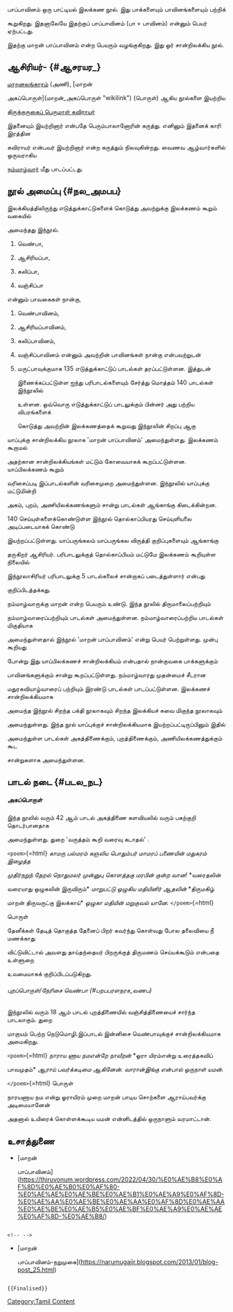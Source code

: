 பாப்பாவினம் ஒரு பாட்டியல் இலக்கண நூல். இது பாக்களையும் பாவினங்களையும் பற்றிக்
கூறுகிறது. இதனாலேயே இதற்குப் பாப்பாவினம் (பா + பாவினம்) என்னும் பெயர் ஏற்பட்டது.
இதற்கு மாறன் பாப்பாவினம் என்ற பெயரும் வழங்குகிறது. இது ஓர் சான்றிலக்கிய நூல்.

## ஆசிரியர்- {#ஆசரயர_}

[மாறனலங்காரம்](மாறனலங்காரம் "wikilink") (அணி), [மாறன்
அகப்பொருள்](மாறன்_அகப்பொருள் "wikilink") (பொருள்) ஆகிய நூல்களை இயற்றிய
[திருக்குருகைப் பெருமாள் கவிராயர்](திருக்குருகைப்_பெருமாள்_கவிராயர் "wikilink")
இதனையும் இயற்றினார் என்பதே பெரும்பாலானோரின் கருத்து. எனினும் இதனைக் காரி இரத்தின
கவிராயர் என்பவர் இயற்றினார் என்ற கருத்தும் நிலவுகின்றது. வைணவ ஆழ்வார்களில் ஒருவராகிய
[நம்மாழ்வார்](நம்மாழ்வார் "wikilink") மீது பாடப்பட்டது.

## நூல் அமைப்பு {#நல_அமபப}

இலக்கியத்திலிருந்து எடுத்துக்காட்டுகளைக் கொடுத்து அவற்றுக்கு இலக்கணம் கூறும் வகையில்
அமைந்தது இந்நூல்.

1.  வெண்பா,
2.  ஆசிரியப்பா,
3.  கலிப்பா,
4.  வஞ்சிப்பா

என்னும் பாவகைகள் நான்கு,

1.  வெண்பாவினம்,
2.  ஆசிரியப்பாவினம்,
3.  கலிப்பாவினம்,
4.  வஞ்சிப்பாவினம் என்னும் அவற்றின் பாவினங்கள் நான்கு என்பவற்றுடன்
5.  மருட்பாவுக்குமாக 135 எடுத்துக்காட்டுப் பாடல்கள் தரப்பட்டுள்ளன. இத்துடன்
    இணைக்கப்பட்டுள்ள ஐந்து பரிபாடல்களையும் சேர்த்து மொத்தம் 140 பாடல்கள் இந்நூலில்
    உள்ளன. ஒவ்வொரு எடுத்துக்காட்டுப் பாடலுக்கும் பின்னர் அது பற்றிய விபரங்களைக்
    கொடுத்து அவற்றின் இலக்கணத்தைக் கூறுவது இந்நூலின் சிறப்பு ஆகு

யாப்புக்கு சான்றிலக்கிய நூலாக 'மாறன் பாப்பாவினம்' அமைந்துள்ளது. இலக்கணம் கூறாமல்
அதற்கான சான்றிலக்கியங்கள் மட்டும் கோவையாகக் கூறப்பட்டுள்ளன. யாப்பிலக்கணம் கூறும்
வரிசைப்படி இப்பாடல்களின் வரிசைமுறை அமைந்துள்ளன. இந்நூலில் யாப்புக்கு மட்டுமின்றி
அகம், புறம், அணியிலக்கணங்களும் சான்று பாடல்கள் ஆங்காங்கு கிடைக்கின்றன.

140 செய்யுள்களைக்கொண்டுள்ள இந்நூல் தொல்காப்பியரது செய்யுளியலை அடிப்படையாகக் கொண்டு
இயற்றப்பட்டுள்ளது. யாப்பருங்கலம் யாப்பருங்கல விருத்தி குறிப்புகளையும் ஆங்காங்கு
தருகிறர் ஆசிரியர். பரிபாடலுக்குத் தொல்காப்பியம் மட்டுமே இலக்கணம் கூறியுள்ள நிலையில்
இந்நூலாசிரியர் பரிபாடலுக்கு 5 பாடல்கலைச் சான்றாகப் படைத்துள்ளார் என்பது
குறிப்பிடத்தக்கது.

நம்மாழ்வாருக்கு மாறன் என்ற பெயரும் உண்டு. இந்த நூலில் திருமாலைப்பற்றியும்
நம்மாழ்வாரைப்பற்றியும் பாடல்கள் அமைந்துள்ளன. நம்மாழ்வாரைப்பற்றிய பாடல்கள் மிகுதியாக
அமைந்துள்ளதால் இந்நூல் 'மாறன் பாப்பாவினம்' என்று பெயர் பெற்றுள்ளது. முன்பு கூறியது
போன்று இது யாப்பிலக்கணச் சான்றிலக்கியம் என்பதால் நான்குவகை பாக்களுக்கும்
பாவினங்களுக்கும் சான்று கூறப்பட்டுள்ளது. நம்மாழ்வாரது முதன்மைச் சீடரான
மதுரகவியாழ்வாரைப் பற்றியும் இரண்டு பாடல்கள் பாடப்பட்டுள்ளன. இலக்கணச் சான்றிலக்கியமாக
அமைந்த இந்நூல் சிறந்த பக்தி நூலாகவும் சிறந்த இலக்கியச் சுவை மிகுந்த நூலாகவும்
அமைந்துள்ளது. இந்த நூல் யாப்புக்குச் சான்றிலக்கியமாக இயற்றப்பட்டிருப்பினும் இதில்
அமைந்துள்ள பாடல்கள் அகத்திணைக்கும், புறத்திணைக்கும், அணியிலக்கணத்துக்கும் கூட
சான்றுகளாக அமைந்துள்ளன.

## பாடல் நடை {#படல_நட}

##### அகப்பொருள்

இந்த நூலில் வரும் 42 ஆம் பாடல் அகத்திணை களவியலில் வரும் பகற்குறி தொடர்பானதாக
அமைந்துள்ளது. துறை 'வருத்தம் கூறி வரைவு கடாதல்' .

`<poem>`{=html} *காமரு பல்மரம் கஞலிய பொதும்பர்* *மாமரப் பணையின் மதுகரம் இழைத்த*
*முதிர்நறுந் தேறல் நொதுமலர் முன்னுபு* *கொளத்தகு மரபின் குன்ற வான!* *வரைதலின்
வரையாது ஒழுகலின் இருவிரும்* *மாறுபட்டு ஒழுகிய மதியினிர் ஆதலின்* *திருமகிழ்
மாறன் திருவருட்கு இலக்காய்* *ஒழுகா மதியின் மறுகுவல் யானே.* `</poem>`{=html}
பொருள்

தேனீக்கள் தேடித் தொகுத்த தேனைப் பிறர் கவர்ந்து கொள்வது போல தலைவியை நீ மணக்காது
விட்டுவிட்டால் அவளது தாய்தந்தையர் பிறருக்குத் திருமணம் செய்யக்கூடும் என்பதை உள்ளுறை
உவமையாகக் குறிப்பிடப்படுகிறது.

###### புறப்பொருள்/நேரிசை வெண்பா {#பறபபரளநரச_வணப}

இந்நூலில் வரும் 18 ஆம் பாடல் புறத்திணையில் வஞ்சித்திணையைச் சார்ந்த பாடலாகும். துறை
மாறாயம் பெற்ற நெடுமொழி.இப்பாடல் இன்னிசை வெண்பாவுக்குச் சான்றிலக்கியமாக அமைகிறது.

`<poem>`{=html} *நாராய ணாய நமஎன்றே நாவீறன்* *ஓரா யிரம்என்று உரைத்தகவிப்
பாவமுதம்* *ஆராய் பவர்க்கடிமை ஆகினேன். வாரான்இங்கு* *என்பால் ஒருநாள் யமன்.*
`</poem>`{=html} பொருள்

நாரயணாய நம என்று ஓராயிரம் முறை மாறன் பாடிய சொற்களை ஆராய்பவர்க்கு அடிமையானேன்
அதனால் உயிரைக் கொள்ளக்கூடிய யமன் என்னிடத்தில் ஒருநாளும் வரமாட்டான்.

## உசாத்துணை

-   [மாறன்
    பாப்பாவினம்](https://thiruvonum.wordpress.com/2022/04/30/%E0%AE%B8%E0%AF%8D%E0%AE%B0%E0%AF%80-%E0%AE%AE%E0%AE%BE%E0%AE%B1%E0%AE%A9%E0%AF%8D-%E0%AE%AA%E0%AE%BE%E0%AE%AA%E0%AF%8D%E0%AE%AA%E0%AE%BE%E0%AE%B5%E0%AE%BF%E0%AE%A9%E0%AE%AE%E0%AF%8D-%E0%AE%B8/)

```{=html}
<!-- -->
```
-   [மாறன்
    பாப்பாவினம்-நறுமுகை](https://narumugaijr.blogspot.com/2013/01/blog-post_25.html)

```{=mediawiki}
{{Finalised}}
```
[Category:Tamil Content](Category:Tamil_Content "wikilink")
